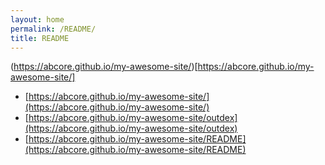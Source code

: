 ```yaml
---
layout: home
permalink: /README/
title: README
---
```


(https://abcore.github.io/my-awesome-site/)[https://abcore.github.io/my-awesome-site/]

- [https://abcore.github.io/my-awesome-site/](https://abcore.github.io/my-awesome-site/)
- [https://abcore.github.io/my-awesome-site/outdex](https://abcore.github.io/my-awesome-site/outdex)
- [https://abcore.github.io/my-awesome-site/README](https://abcore.github.io/my-awesome-site/README)
